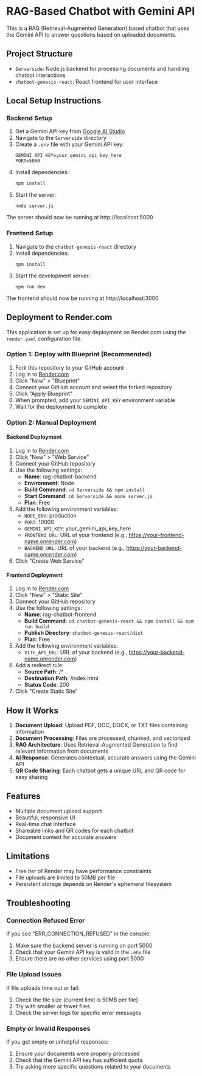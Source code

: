 # RAG-Based Chatbot with Gemini API

This is a RAG (Retrieval-Augmented Generation) based chatbot that uses the Gemini API to answer questions based on uploaded documents.

## Project Structure

- `Serverside`: Node.js backend for processing documents and handling chatbot interactions
- `chatbot-genesis-react`: React frontend for user interface

## Local Setup Instructions

### Backend Setup

1. Get a Gemini API key from [Google AI Studio](https://makersuite.google.com/app/apikey)
2. Navigate to the `Serverside` directory
3. Create a `.env` file with your Gemini API key:
   ```
   GEMINI_API_KEY=your_gemini_api_key_here
   PORT=5000
   ```
4. Install dependencies:
   ```
   npm install
   ```
5. Start the server:
   ```
   node server.js
   ```
   
The server should now be running at http://localhost:5000

### Frontend Setup

1. Navigate to the `chatbot-genesis-react` directory
2. Install dependencies:
   ```
   npm install
   ```
3. Start the development server:
   ```
   npm run dev
   ```

The frontend should now be running at http://localhost:3000

## Deployment to Render.com

This application is set up for easy deployment on Render.com using the `render.yaml` configuration file.

### Option 1: Deploy with Blueprint (Recommended)

1. Fork this repository to your GitHub account
2. Log in to [Render.com](https://render.com)
3. Click "New" > "Blueprint"
4. Connect your GitHub account and select the forked repository
5. Click "Apply Blueprint"
6. When prompted, add your `GEMINI_API_KEY` environment variable
7. Wait for the deployment to complete

### Option 2: Manual Deployment

#### Backend Deployment

1. Log in to [Render.com](https://render.com)
2. Click "New" > "Web Service"
3. Connect your GitHub repository
4. Use the following settings:
   - **Name**: rag-chatbot-backend
   - **Environment**: Node
   - **Build Command**: `cd Serverside && npm install`
   - **Start Command**: `cd Serverside && node server.js`
   - **Plan**: Free
5. Add the following environment variables:
   - `NODE_ENV`: production
   - `PORT`: 10000
   - `GEMINI_API_KEY`: your_gemini_api_key_here
   - `FRONTEND_URL`: URL of your frontend (e.g., https://your-frontend-name.onrender.com)
   - `BACKEND_URL`: URL of your backend (e.g., https://your-backend-name.onrender.com)
6. Click "Create Web Service"

#### Frontend Deployment

1. Log in to [Render.com](https://render.com)
2. Click "New" > "Static Site"
3. Connect your GitHub repository
4. Use the following settings:
   - **Name**: rag-chatbot-frontend
   - **Build Command**: `cd chatbot-genesis-react && npm install && npm run build`
   - **Publish Directory**: `chatbot-genesis-react/dist`
   - **Plan**: Free
5. Add the following environment variables:
   - `VITE_API_URL`: URL of your backend (e.g., https://your-backend-name.onrender.com)
6. Add a redirect rule:
   - **Source Path**: /*
   - **Destination Path**: /index.html
   - **Status Code**: 200
7. Click "Create Static Site"

## How It Works

1. **Document Upload**: Upload PDF, DOC, DOCX, or TXT files containing information
2. **Document Processing**: Files are processed, chunked, and vectorized
3. **RAG Architecture**: Uses Retrieval-Augmented Generation to find relevant information from documents
4. **AI Response**: Generates contextual, accurate answers using the Gemini API
5. **QR Code Sharing**: Each chatbot gets a unique URL and QR code for easy sharing

## Features

- Multiple document upload support
- Beautiful, responsive UI
- Real-time chat interface
- Shareable links and QR codes for each chatbot
- Document context for accurate answers

## Limitations

- Free tier of Render may have performance constraints
- File uploads are limited to 50MB per file
- Persistent storage depends on Render's ephemeral filesystem

## Troubleshooting

### Connection Refused Error

If you see "ERR_CONNECTION_REFUSED" in the console:

1. Make sure the backend server is running on port 5000
2. Check that your Gemini API key is valid in the `.env` file
3. Ensure there are no other services using port 5000

### File Upload Issues

If file uploads time out or fail:

1. Check the file size (current limit is 50MB per file)
2. Try with smaller or fewer files
3. Check the server logs for specific error messages

### Empty or Invalid Responses

If you get empty or unhelpful responses:

1. Ensure your documents were properly processed
2. Check that the Gemini API key has sufficient quota
3. Try asking more specific questions related to your documents 